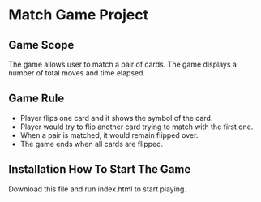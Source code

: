 # Match Game Project

## Game Scope
The game allows user to match a pair of cards. The game displays a number of total moves and time elapsed.

## Game Rule
* Player flips one card and it shows the symbol of the card.
* Player would try to flip another card trying to match with the first one.
* When a pair is matched, it would remain flipped over.
* The game ends when all cards are flipped.

## Installation How To Start The Game
Download this file and run index.html to start playing.
